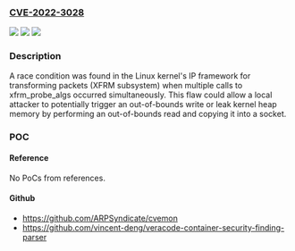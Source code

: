 ### [CVE-2022-3028](https://cve.mitre.org/cgi-bin/cvename.cgi?name=CVE-2022-3028)
![](https://img.shields.io/static/v1?label=Product&message=Linux%20kernel&color=blue)
![](https://img.shields.io/static/v1?label=Version&message=n%2Fa&color=blue)
![](https://img.shields.io/static/v1?label=Vulnerability&message=CWE-667%2C%20CWE-362%2C%20CWE-125%2C%20CWE-787&color=brighgreen)

### Description

A race condition was found in the Linux kernel's IP framework for transforming packets (XFRM subsystem) when multiple calls to xfrm_probe_algs occurred simultaneously. This flaw could allow a local attacker to potentially trigger an out-of-bounds write or leak kernel heap memory by performing an out-of-bounds read and copying it into a socket.

### POC

#### Reference
No PoCs from references.

#### Github
- https://github.com/ARPSyndicate/cvemon
- https://github.com/vincent-deng/veracode-container-security-finding-parser

